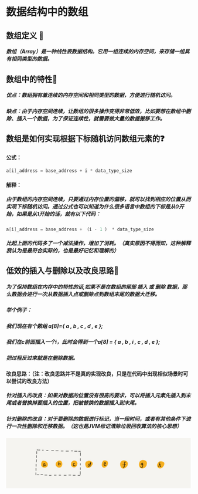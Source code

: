 # 数据结构中的数组
## 数组定义 :wave:
##### 数组（Array）是一种线性表数据结构。它用一组连续的内存空间，来存储一组具有相同类型的数据。

## 数组中的特性:book:
##### 优点：数组拥有着连续的内存空间和相同类型的数据，方便进行随机访问。
##### 缺点：由于内存空间连续，让数组的很多操作变得非常低效，比如要想在数组中删除、插入一个数据，为了保证连续性，就需要做大量的数据搬移工作。
## 数组是如何实现根据下标随机访问数组元素的:question:
#### 公式：

```cpp
a[i]_address = base_address + i * data_type_size
```

#### 解释：
##### 由于数组的内存空间连续，只要通过内存位置的偏移，就可以找到相应的位置从而实现下标随机访问。通过公式也可以知道为什么很多语言中数组的下标是从0开始，如果是从1开始的话，就有以下代码：

```cpp
a[i]_address = base_address + （i - 1 ） * data_type_size
```

##### 比起上面的代码多了一个减法操作，增加了消耗。（真实原因不得而知，这种解释我认为是最符合实际的，也是最好记忆和理解的）

## 低效的插入与删除以及改良思路:dancer:
##### 为了保持数组在内存中的特性的话,如果不是在数组的尾部 *插入* 或 *删除* 数据，那么数据会进行一次从数据插入点或删除点到数组末尾的数据大迁移。
##### 举个例子：
##### 我们现在有个数组 a[8]={ a , b , c , d , e };
##### 我们在c前面插入一个i，此时会得到一个a[8] = { a , b , i , c , d , e };
##### 把过程反过来就是在删除数据。
#### 改良思路：（注：改良思路并不是真的实现改良，只是在代码中出现相似场景时可以尝试的改良方法）
##### 针对插入的改良：如果对数据的位置没有很高的要求，可以将插入元素先插入到末尾或者替换掉要插入的位置，把被替换的数据插入到末尾。
##### 针对删除的改良：对于要删除的数据进行标记，当一段时间，或者有其他条件下进行一次性删除和迁移数据。（这也是JVM标记清除垃圾回收算法的核心思想）


![picture](https://github.com/laoniu12138/notehub/blob/master/picture/b69b8c5dbf6248649ddab7d3e7cfd7e5.jpg?raw=true)